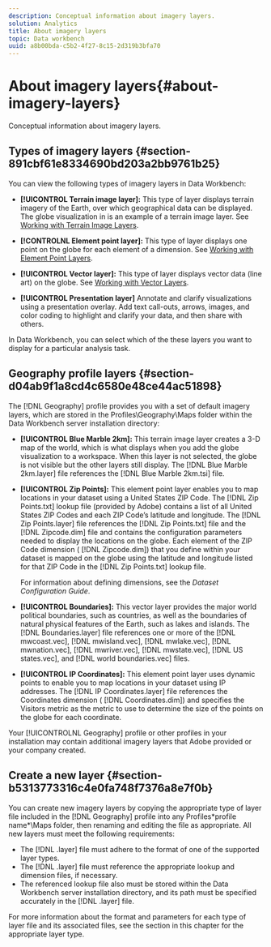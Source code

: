 ```yaml
---
description: Conceptual information about imagery layers.
solution: Analytics
title: About imagery layers
topic: Data workbench
uuid: a8b00bda-c5b2-4f27-8c15-2d319b3bfa70
---
```


# About imagery layers{#about-imagery-layers}

Conceptual information about imagery layers.

## Types of imagery layers {#section-891cbf61e8334690bd203a2bb9761b25}

You can view the following types of imagery layers in Data Workbench:

* **[!UICONTROL Terrain image layer]:** This type of layer displays terrain imagery of the Earth, over which geographical data can be displayed. The globe visualization in is an example of a terrain image layer. See [Working with Terrain Image Layers](../../../home/c-get-started/c-im-layers/c-ter-img-layers/c-ter-img-layers.md#concept-f4b3a20969354ca38955e3fd5beb0f4f). 

* **[!CONTROLNL Element point layer]:** This type of layer displays one point on the globe for each element of a dimension. See [Working with Element Point Layers](../../../home/c-get-started/c-im-layers/c-elmt-pt-layers/c-elmt-pt-layers.md#concept-7c93c54552844a20bd6014ae8446b3fd). 

* **[!UICONTROL Vector layer]:** This type of layer displays vector data (line art) on the globe. See [Working with Vector Layers](../../../home/c-get-started/c-im-layers/c-vctr-layers/c-vctr-layers.md#concept-a9b9cb7fc33b4aa5ae1646fab202dcc9).

* **[!UICONTROL Presentation layer]** Annotate and clarify visualizations using a presentation overlay. Add text call-outs, arrows, images, and color coding to highlight and clarify your data, and then share with others.

In Data Workbench, you can select which of the these layers you want to display for a particular analysis task.

## Geography profile layers {#section-d04ab9f1a8cd4c6580e48ce44ac51898}

The [!DNL Geography] profile provides you with a set of default imagery layers, which are stored in the Profiles\Geography\Maps folder within the Data Workbench server installation directory:

* **[!UICONTROL Blue Marble 2km]:** This terrain image layer creates a 3-D map of the world, which is what displays when you add the globe visualization to a workspace. When this layer is not selected, the globe is not visible but the other layers still display. The [!DNL Blue Marble 2km.layer] file references the [!DNL Blue Marble 2km.tsi] file. 

* **[!UICONTROL Zip Points]:** This element point layer enables you to map locations in your dataset using a United States ZIP Code. The [!DNL Zip Points.txt] lookup file (provided by Adobe) contains a list of all United States ZIP Codes and each ZIP Code’s latitude and longitude. The [!DNL Zip Points.layer] file references the [!DNL Zip Points.txt] file and the [!DNL Zipcode.dim] file and contains the configuration parameters needed to display the locations on the globe. Each element of the ZIP Code dimension ( [!DNL Zipcode.dim]) that you define within your dataset is mapped on the globe using the latitude and longitude listed for that ZIP Code in the [!DNL Zip Points.txt] lookup file.

  For information about defining dimensions, see the *Dataset Configuration Guide*. 

* **[!UICONTROL Boundaries]:** This vector layer provides the major world political boundaries, such as countries, as well as the boundaries of natural physical features of the Earth, such as lakes and islands. The [!DNL Boundaries.layer] file references one or more of the [!DNL mwcoast.vec], [!DNL mwisland.vec], [!DNL mwlake.vec], [!DNL mwnation.vec], [!DNL mwriver.vec], [!DNL mwstate.vec], [!DNL US states.vec], and [!DNL world boundaries.vec] files. 

* **[!UICONTROL IP Coordinates]:** This element point layer uses dynamic points to enable you to map locations in your dataset using IP addresses. The [!DNL IP Coordinates.layer] file references the Coordinates dimension ( [!DNL Coordinates.dim]) and specifies the Visitors metric as the metric to use to determine the size of the points on the globe for each coordinate.

Your [!UICONTROLNL Geography] profile or other profiles in your installation may contain additional imagery layers that Adobe provided or your company created.

## Create a new layer {#section-b5313773316c4e0fa748f7376a8e7f0b}

You can create new imagery layers by copying the appropriate type of layer file included in the [!DNL Geography] profile into any Profiles\*profile name*\Maps folder, then renaming and editing the file as appropriate. All new layers must meet the following requirements:

* The [!DNL .layer] file must adhere to the format of one of the supported layer types. 
* The [!DNL .layer] file must reference the appropriate lookup and dimension files, if necessary. 
* The referenced lookup file also must be stored within the Data Workbench server installation directory, and its path must be specified accurately in the [!DNL .layer] file.

For more information about the format and parameters for each type of layer file and its associated files, see the section in this chapter for the appropriate layer type. 
